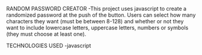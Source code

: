 RANDOM PASSWORD CREATOR
-This project uses javascript to create a randomized password at the push of the button. Users can select how many characters they want (must be between 8-128) and whether or not they want to include lowercase letters, uppercase letters, numbers or symbols (they must choose at least one). 


TECHNOLOGIES USED
-javascript
